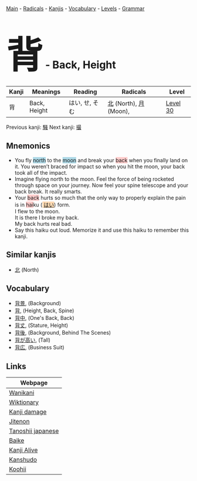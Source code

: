 <style> bigfont {font-size: 100px}</style>
[Main](../index.md) -
[Radicals](../radicals.md) -
[Kanjis](../kanjis.md) -
[Vocabulary](../vocabulary.md) -
[Levels](../levels.md) -
[Grammar](../grammar.md)
# <bigfont> 背</bigfont> - Back, Height 

| Kanji | Meanings | Reading | Radicals | Level |
| --- | --- | --- | --- | --- |
| 背 | Back, Height | はい, せ, そむ | [北](../radicals/北.md) (North), [月](../radicals/月.md) (Moon),  | [Level 30](../levels/wk_level30.md) |

Previous kanji: [騒](騒.md) Next kanji: [撮](撮.md) 

## Mnemonics
 * You fly <span style="background-color:#ADD8E6"> north</span> to the <span style="background-color:#ADD8E6"> moon</span> and break your <span style="background-color:#ffcccb"> back</span> when you finally land on it. You weren’t braced for impact so when you hit the moon, your back took all of the impact.
* Imagine flying north to the moon. Feel the force of being rocketed through space on your journey. Now feel your spine telescope and your back break. It really smarts.
* Your <span style="background-color:#ffcccb"> back</span> hurts so much that the only way to properly explain the pain is in <span style="background-color:#ffcccb"> hai</span>ku (<span style="background-color:#fed8b1"> [はい](https://jisho.org/search/はい)</span>) form. <br />I flew to the moon.<br />It is there I broke my back.<br />My back hurts real bad.
* Say this haiku out loud. Memorize it and use this haiku to remember this kanji.


## Similar kanjis
 * [北](北.md) (North)


## Vocabulary
 * [背景](../vocabulary/背.md), (Background)
* [背](../vocabulary/背.md), (Height, Back, Spine)
* [背中](../vocabulary/背.md), (One's Back, Back)
* [背丈](../vocabulary/背.md), (Stature, Height)
* [背後](../vocabulary/背.md), (Background, Behind The Scenes)
* [背が高い](../vocabulary/背.md), (Tall)
* [背広](../vocabulary/背.md), (Business Suit)



## Links 

| Webpage |
| --- |
| [Wanikani          ](https://www.wanikani.com/kanji/背) |
| [Wiktionary        ](https://en.wiktionary.org/wiki/背) |
| [Kanji damage      ](http://www.kanjidamage.com/kanji/search?utf8=✓&q=背) |
| [Jitenon           ](https://jitenon.com/kanji/背) |
| [Tanoshii japanese ](https://www.tanoshiijapanese.com/dictionary/kanji.cfm?k=背) |
| [Baike             ](https://baike.baidu.com/item/背) |
| [Kanji Alive       ](https://app.kanjialive.com/背) |
| [Kanshudo          ](https://www.kanshudo.com/searchmn?q=背) |
| [Koohii            ](https://kanji.koohii.com/study/kanji/背) |
